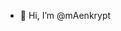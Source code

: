 - 👋 Hi, I’m @mAenkrypt

<!---
mAenkrypt/mAenkrypt is a ✨ special ✨ repository because its `README.md` (this file) appears on your GitHub profile.
You can click the Preview link to take a look at your changes.
--->
